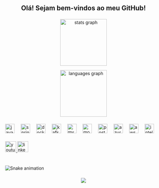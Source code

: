 <h2 align="center">Olá! Sejam bem-vindos ao meu GitHub!</h2>

###

<div align="center">
  <!-- GitHub Stats -->
  <img
  src="https://github-readme-stats.vercel.app/api?username=Jubilio&hide_title=false&hide_rank=false&show_icons=true&include_all_commits=true&count_private=false&disable_animations=false&theme=dracula&locale=pt-br&hide_border=false"
  height="150"
  alt="stats graph"
/>

 <img
  src="https://github-readme-stats.vercel.app/api/top-langs?username=Jubilio&locale=pt-br&hide_title=false&layout=compact&card_width=320&langs_count=5&theme=dracula&hide_border=false"
  height="150"
  alt="languages graph"
/>
</div>

###

<div align="left">
  <!-- Tecnologias / Ferramentas -->
  <img src="https://cdn.jsdelivr.net/gh/devicons/devicon/icons/java/java-original.svg" height="30" alt="java logo" />
  <img width="12" />
  <img src="https://cdn.jsdelivr.net/gh/devicons/devicon/icons/spring/spring-original.svg" height="30" alt="spring logo" />
  <img width="12" />
  <img src="https://cdn.jsdelivr.net/gh/devicons/devicon/icons/docker/docker-original.svg" height="30" alt="docker logo" />
  <img width="12" />
  <img src="https://cdn.jsdelivr.net/gh/devicons/devicon/icons/apachekafka/apachekafka-original.svg" height="30" alt="kafka logo" />
  <img width="12" />
  <img src="https://cdn.jsdelivr.net/gh/devicons/devicon/icons/mysql/mysql-original.svg" height="30" alt="mysql logo" />
  <img width="12" />
  <img src="https://cdn.jsdelivr.net/gh/devicons/devicon/icons/mongodb/mongodb-original.svg" height="30" alt="mongodb logo" />
  <img width="12" />
  <img src="https://cdn.jsdelivr.net/gh/devicons/devicon/icons/postgresql/postgresql-original.svg" height="30" alt="postgresql logo" />
  <img width="12" />
  <img src="https://cdn.jsdelivr.net/gh/devicons/devicon/icons/azure/azure-original.svg" height="30" alt="azure logo" />
  <img width="12" />
  <img src="https://cdn.jsdelivr.net/gh/devicons/devicon/icons/amazonwebservices/amazonwebservices-line-wordmark.svg" height="30" alt="aws logo" />
  <img width="12" />
  <img src="https://cdn.jsdelivr.net/gh/devicons/devicon/icons/intellij/intellij-original.svg" height="30" alt="intellij logo" />
</div>

###

<div align="left">
  <!-- Badges de redes sociais -->
  <a href="https://www.youtube.com/@deepgeoprogramming" target="_blank">
    <img
      src="https://img.shields.io/static/v1?message=YouTube&logo=youtube&label=&color=FF0000&logoColor=white&style=for-the-badge"
      height="35"
      alt="youtube logo"
    />
  </a>

  <a href="https://br.linkedin.com/in/jubilio-mausse" target="_blank">
    <img
      src="https://img.shields.io/static/v1?message=LinkedIn&logo=linkedin&label=&color=0077B5&logoColor=white&style=for-the-badge"
      height="35"
      alt="linkedin logo"
    />
  </a>
</div>

###

<br clear="both">

<!-- Animação Snake (opcional) -->
<img src="https://raw.githubusercontent.com/Jubilio/Jubilio/output/snake.svg" alt="Snake animation" />

###

<div align="center">
  <!-- Contador de visitas -->
  <img src="https://profile-counter.glitch.me/Jubilio/count.svg" />
</div>

###
